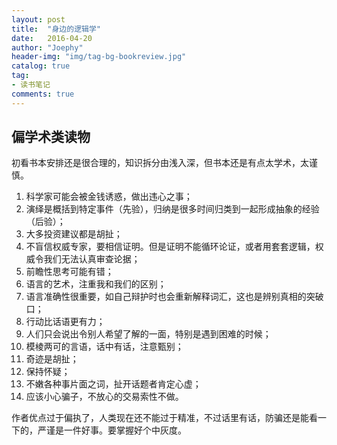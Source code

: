 ```yaml
---
layout: post
title:  "身边的逻辑学"
date:   2016-04-20
author: "Joephy"
header-img: "img/tag-bg-bookreview.jpg"
catalog: true
tag:
- 读书笔记 
comments: true
---
```

偏学术类读物
-----------

初看书本安排还是很合理的，知识拆分由浅入深，但书本还是有点太学术，太谨慎。

1. 科学家可能会被金钱诱惑，做出违心之事；
2. 演绎是概括到特定事件（先验），归纳是很多时间归类到一起形成抽象的经验（后验）；
3. 大多投资建议都是胡扯；
4. 不盲信权威专家，要相信证明。但是证明不能循环论证，或者用套套逻辑，权威令我们无法认真审查论据；
5. 前瞻性思考可能有错；
6. 语言的艺术，注重我和我们的区别；
7. 语言准确性很重要，如自己辩护时也会重新解释词汇，这也是辨别真相的突破口；
8. 行动比话语更有力；
9. 人们只会说出令别人希望了解的一面，特别是遇到困难的时候；
10. 模棱两可的言语，话中有话，注意甄别；
11. 奇迹是胡扯；
12. 保持怀疑；
13. 不嫩各种事片面之词，扯开话题者肯定心虚；
14. 应该小心骗子，不放心的交易索性不做。

作者优点过于偏执了，人类现在还不能过于精准，不过话里有话，防骗还是能看一下的，严谨是一件好事。要掌握好个中灰度。

